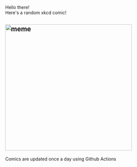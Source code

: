 Hello there! <br>Here's a random xkcd comic!<br>
## <img src="https://imgs.xkcd.com/comics/firefly.jpg" alt="meme" width="400"/><br>
Comics are updated once a day using Github Actions
